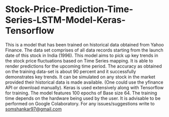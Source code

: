 # Stock-Price-Prediction-Time-Series-LSTM-Model-Keras-Tensorflow
This is a model that has been trained on historical data obtained from Yahoo Finance. The data set comprises of all data records starting from the launch date of this stock in India (1996). This model aims to pick up key trends in the stock price fluctuations based on Time Series mapping. It is able to render predictions for the upcoming time period. The accuracy as obtained on the training data-set is about 90 percent and it successfully demonstrates key trends. It can be simulated on any stock in the market provided their historical data is made available. (One could use the yfinance API or download manually). Keras is used extensively along with Tensorflow for training. The model features 100 epochs of Base size 64. The training time depends on the hardware being used by the user. It is advisable to be performed on Google Colaboratory. For any issues/suggestions write to somshankar97@gmail.com
